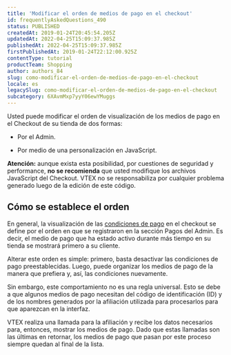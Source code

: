 ```yaml
---
title: 'Modificar el orden de medios de pago en el checkout'
id: frequentlyAskedQuestions_490
status: PUBLISHED
createdAt: 2019-01-24T20:45:54.205Z
updatedAt: 2022-04-25T15:09:37.985Z
publishedAt: 2022-04-25T15:09:37.985Z
firstPublishedAt: 2019-01-24T22:12:00.925Z
contentType: tutorial
productTeam: Shopping
author: authors_84
slug: como-modificar-el-orden-de-medios-de-pago-en-el-checkout
locale: es
legacySlug: como-modificar-el-orden-de-medios-de-pago-en-el-checkout
subcategory: 6XAvmMxp7yyY06ewYMuggs
---
```


Usted puede modificar el orden de visualización de los medios de pago en el Checkout de su tienda de dos formas:

- Por el Admin.

- Por medio de una personalización en JavaScript.

<div class="alert alert-warning">

<strong>Atención:</strong> aunque exista esta posibilidad, por cuestiones de seguridad y performance, <strong>no se recomienda</strong> que usted modifique los archivos JavaScript del Checkout. VTEX no se responsabiliza por cualquier problema generado luego de la edición de este código.

</div>

## Cómo se establece el orden 

En general, la visualización de las [condiciones de pago](/es/tutorial/condiciones-de-pago) en el checkout se define por el orden en que se registraron en la sección Pagos del Admin. Es decir, el medio de pago que ha estado activo durante más tiempo en su tienda se mostrará primero a su cliente.

Alterar este orden es simple: primero, basta desactivar las condiciones de pago preestablecidas. Luego, puede organizar los medios de pago de la manera que prefiera y, así, las condiciones nuevamente.

Sin embargo, este comportamiento no es una regla universal. Esto se debe a que algunos medios de pago necesitan del código de identificación (ID) y de los nombres generados por la afiliación utilizada para procesarlos para que aparezcan en la interfaz.

VTEX realiza una llamada para la afiliación y recibe los datos necesarios para, entonces, mostrar los medios de pago. Dado que estas llamadas son las últimas en retornar, los medios de pago que pasan por este proceso siempre quedan al final de la lista.

